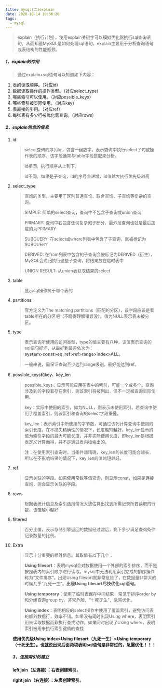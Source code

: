 ```yaml
---
title: mysql(二)explain
date: 2020-10-14 10:56:20
tags:
  - mysql
---
```


> explain（执行计划），使用explain关键字可以模拟优化器执行sql查询语句，从而知道MySQL是如何处理sql语句。explain主要用于分析查询语句或表结构的性能瓶颈。

##### 1、explain的作用

> 通过explain+sql语句可以知道如下内容：

1. 表的读取顺序。（对应id）
2. 数据读取操作的操作类型。（对应select_type）
3. 哪些索引可以使用。（对应possible_keys）
4. 哪些索引被实际使用。（对应key）
5. 表直接的引用。（对应ref）
6. 每张表有多少行被优化器查询。（对应rows）

##### 2、explain包含的信息

1. id

   > select查询的序列号，包含一组数字，表示查询中执行select子句或操作表的顺序，该字段通常与table字段搭配来分析。
   >
   > id相同，执行顺序从上到下。
   >
   > id不同，如果是子查询，id的序号会递增，id值越大执行优先级越高

2. select_type

   > 查询的类型，主要用于区别普通查询、联合查询、子查询等复杂的查询。
   >
   > SIMPLE: 简单的select查询，查询中不包含子查询或union查询
   >
   > PRIMARY: 查询中若包含任何复杂的子部分，最外层查询也就是最后加载的为PRIMARY
   >
   > SUBQUERY: 在select或where列表中包含了子查询，就被标记为SUBQUERY
   >
   > DERIVED: 在from列表中包含的子查询会被标记为DERIVED（衍生），MySQL会递归执行这些子查询，将结果放在临时表中
   >
   > UNION RESULT: 从union表获取结果的select

3. table

   > 显示sql操作属于哪个表的

4. partitions

   > 官方定义为The matching partitions（匹配的分区），该字段应该是看table所在的分区吧（不晓得理解错误没）。值为NULL表示表未被分区。

5. type

   > 表示查询所使用的访问类型，type的值主要有八种，该值表示查询的sql语句好坏，从最好到最差依次为：**system>const>eq_ref>ref>range>index>ALL。**
   >
   > 一般来说，需保证查询至少达到range级别，最好能达到ref。

6. possible_keys和key、key_len

   > possible_keys：显示可能应用在表中的索引，可能一个或多个。查询涉及到的字段若存在索引，则该索引将被列出，但不一定被查询实际使用。
   >
   > key：实际中使用的索引，如为NULL，则表示未使用索引。若查询中使用了覆盖索引，则该索引和查询的select字段重叠。
   >
   > key_len：表示索引中所使用的字节数，可通过该列计算查询中使用的索引长度。在不损失精确性的情况下，长度越短越好。key_len显示的值为索引字段的最大可能长度，并非实际使用长度，即key_len是根据表定义计算而得，并不是通过表内检索出的。
   >
   > 注：在使用索引查询时，当条件越精确，key_len的长度可能会越长，所以在不影响结果的情况下，key_len的值越短越好。

7. ref

   > 显示关联的字段。如果使用常数等值查询，则显示const，如果是连接查询，则会显示关联的字段。

8. rows

   > 根据表统计信息及索引选用情况大致估算出找到所需记录所要读取的行数。该值越小越好

9. filtered

   > 百分比值，表示存储引擎返回的数据经过滤后，剩下多少满足查询条件记录数量的比例。

10. Extra

    > 显示十分重要的额外信息。其取值有以下几个：
    >
    > **Using filesort**：表明mysql会对数据使用一个外部的索引排序，而不是按照表内的索引顺序进行读取。mysql中无法利用索引完成的排序操作称为“文件排序”。出现Using filesort就非常危险了，在数据量非常大的时候几乎“九死一生”。**出现Using filesort尽快优化sql语句。**
    >
    > **Using temporary**：使用了临时表保存中间结果，常见于排序order by和分组查询group by。非常危险，“十死无生”，急需优化。
    >
    > **Using index**：表明相应的select操作中使用了覆盖索引，避免访问表的额外数据行，效率不错。如果没有同时出现Using where，表明索引用来读取数据而非执行查找动作。如果同时出现了Using where，表明索引被用来执行索引键值的查找

    **使用优先级Using index>Using filesort（九死一生）>Using temporary（十死无生）。也就说出现后面两项表明sql语句是非常烂的，急需优化！！！**

    

    ##### 3、连接索引的建立

    **left join（左连接）：右表创建索引。**

    **right join（右连接）：左表创建索引。**

